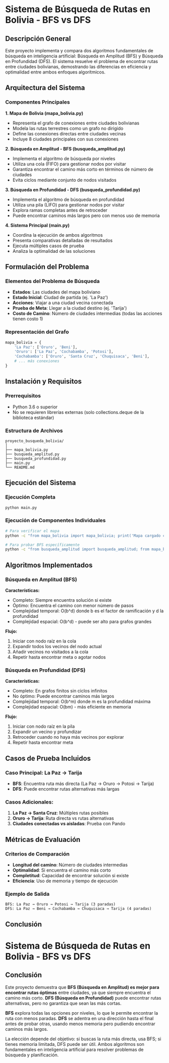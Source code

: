 # Sistema de Búsqueda de Rutas en Bolivia - BFS vs DFS

## Descripción General

Este proyecto implementa y compara dos algoritmos fundamentales de búsqueda en inteligencia artificial: Búsqueda en Amplitud (BFS) y Búsqueda en Profundidad (DFS). El sistema resuelve el problema de encontrar rutas entre ciudades bolivianas, demostrando las diferencias en eficiencia y optimalidad entre ambos enfoques algorítmicos.

## Arquitectura del Sistema

### Componentes Principales

**1. Mapa de Bolivia (mapa_bolivia.py)**
- Representa el grafo de conexiones entre ciudades bolivianas
- Modela las rutas terrestres como un grafo no dirigido
- Define las conexiones directas entre ciudades vecinas
- Incluye 8 ciudades principales con sus conexiones

**2. Búsqueda en Amplitud - BFS (busqueda_amplitud.py)**
- Implementa el algoritmo de búsqueda por niveles
- Utiliza una cola (FIFO) para gestionar nodos por visitar
- Garantiza encontrar el camino más corto en términos de número de ciudades
- Evita ciclos mediante conjunto de nodos visitados

**3. Búsqueda en Profundidad - DFS (busqueda_profundidad.py)**
- Implementa el algoritmo de búsqueda en profundidad
- Utiliza una pila (LIFO) para gestionar nodos por visitar
- Explora ramas completas antes de retroceder
- Puede encontrar caminos más largos pero con menos uso de memoria

**4. Sistema Principal (main.py)**
- Coordina la ejecución de ambos algoritmos
- Presenta comparativas detalladas de resultados
- Ejecuta múltiples casos de prueba
- Analiza la optimalidad de las soluciones

## Formulación del Problema

### Elementos del Problema de Búsqueda
- **Estados**: Las ciudades del mapa boliviano
- **Estado Inicial**: Ciudad de partida (ej. 'La Paz')
- **Acciones**: Viajar a una ciudad vecina conectada
- **Prueba de Meta**: Llegar a la ciudad destino (ej. 'Tarija')
- **Costo de Camino**: Número de ciudades intermedias (todas las acciones tienen costo 1)

### Representación del Grafo
```python
mapa_bolivia = {
    'La Paz': ['Oruro', 'Beni'],
    'Oruro': ['La Paz', 'Cochabamba', 'Potosi'],
    'Cochabamba': ['Oruro', 'Santa Cruz', 'Chuquisaca', 'Beni'],
    # ... más conexiones
}
```

## Instalación y Requisitos

### Prerrequisitos
- Python 3.6 o superior
- No se requieren librerías externas (solo collections.deque de la biblioteca estándar)

### Estructura de Archivos
```
proyecto_busqueda_bolivia/
│
├── mapa_bolivia.py
├── busqueda_amplitud.py
├── busqueda_profundidad.py
├── main.py
└── README.md
```

## Ejecución del Sistema

### Ejecución Completa
```bash
python main.py
```

### Ejecución de Componentes Individuales
```bash
# Para verificar el mapa
python -c "from mapa_bolivia import mapa_bolivia; print('Mapa cargado correctamente')"

# Para probar BFS específicamente
python -c "from busqueda_amplitud import busqueda_amplitud; from mapa_bolivia import mapa_bolivia; print(busqueda_amplitud(mapa_bolivia, 'La Paz', 'Tarija'))"
```

## Algoritmos Implementados

### Búsqueda en Amplitud (BFS)
**Características:**
- Completo: Siempre encuentra solución si existe
- Óptimo: Encuentra el camino con menor número de pasos
- Complejidad temporal: O(b^d) donde b es el factor de ramificación y d la profundidad
- Complejidad espacial: O(b^d) - puede ser alto para grafos grandes

**Flujo:**
1. Iniciar con nodo raíz en la cola
2. Expandir todos los vecinos del nodo actual
3. Añadir vecinos no visitados a la cola
4. Repetir hasta encontrar meta o agotar nodos

### Búsqueda en Profundidad (DFS)
**Características:**
- Completo: En grafos finitos sin ciclos infinitos
- No óptimo: Puede encontrar caminos más largos
- Complejidad temporal: O(b^m) donde m es la profundidad máxima
- Complejidad espacial: O(bm) - más eficiente en memoria

**Flujo:**
1. Iniciar con nodo raíz en la pila
2. Expandir un vecino y profundizar
3. Retroceder cuando no haya más vecinos por explorar
4. Repetir hasta encontrar meta

## Casos de Prueba Incluidos

### Caso Principal: La Paz → Tarija
- **BFS**: Encuentra ruta más directa (La Paz → Oruro → Potosi → Tarija)
- **DFS**: Puede encontrar rutas alternativas más largas

### Casos Adicionales:
1. **La Paz → Santa Cruz**: Múltiples rutas posibles
2. **Oruro → Tarija**: Ruta directa vs rutas alternativas
3. **Ciudades conectadas vs aisladas**: Prueba con Pando

## Métricas de Evaluación

### Criterios de Comparación
- **Longitud del camino**: Número de ciudades intermedias
- **Optimalidad**: Si encuentra el camino más corto
- **Completitud**: Capacidad de encontrar solución si existe
- **Eficiencia**: Uso de memoria y tiempo de ejecución

### Ejemplo de Salida
```
BFS: La Paz → Oruro → Potosi → Tarija (3 paradas)
DFS: La Paz → Beni → Cochabamba → Chuquisaca → Tarija (4 paradas)
```

## Conclusión

# Sistema de Búsqueda de Rutas en Bolivia - BFS vs DFS

## Conclusión

Este proyecto demuestra que **BFS (Búsqueda en Amplitud) es mejor para encontrar rutas óptimas** entre ciudades, ya que siempre encuentra el camino más corto. **DFS (Búsqueda en Profundidad)** puede encontrar rutas alternativas, pero no garantiza que sean las más cortas.

**BFS** explora todas las opciones por niveles, lo que le permite encontrar la ruta con menos paradas. **DFS** se adentra en una dirección hasta el final antes de probar otras, usando menos memoria pero pudiendo encontrar caminos más largos.

La elección depende del objetivo: si buscas la ruta más directa, usa BFS; si tienes memoria limitada, DFS puede ser útil. Ambos algoritmos son fundamentales en inteligencia artificial para resolver problemas de búsqueda y planificación.